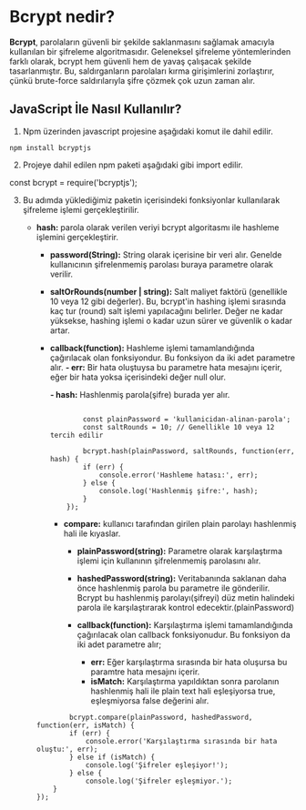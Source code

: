 # Bcrypt nedir?

**Bcrypt**, parolaların güvenli bir şekilde saklanmasını sağlamak amacıyla kullanılan bir şifreleme algoritmasıdır. Geleneksel şifreleme yöntemlerinden farklı olarak, bcrypt hem güvenli hem de yavaş çalışacak şekilde tasarlanmıştır. Bu, saldırganların parolaları kırma girişimlerini zorlaştırır, çünkü brute-force saldırılarıyla şifre çözmek çok uzun zaman alır.

## JavaScript İle Nasıl Kullanılır?

1. Npm üzerinden javascript projesine aşağıdaki komut ile dahil edilir.

``` 
npm install bcryptjs
```

2. Projeye dahil edilen npm paketi aşağıdaki gibi import edilir.

const bcrypt = require('bcryptjs');

3. Bu adımda yüklediğimiz paketin içerisindeki fonksiyonlar kullanılarak şifreleme işlemi gerçekleştirilir.

    - **hash:** parola olarak verilen veriyi bcrypt algoritasmı ile hashleme işlemini gerçekleştirir.

        - **password(String):** String olarak içerisine bir veri alır. Genelde kullanıcının şifrelenmemiş parolası buraya parametre olarak verilir.

        - **saltOrRounds(number | string):** Salt maliyet faktörü (genellikle 10 veya 12 gibi değerler). Bu, bcrypt'in hashing işlemi sırasında kaç tur (round) salt işlemi yapılacağını belirler. Değer ne kadar yüksekse, hashing işlemi o kadar uzun sürer ve güvenlik o kadar artar. 

        - **callback(function):** Hashleme işlemi tamamlandığında çağırılacak olan fonksiyondur. Bu fonksiyon da iki adet parametre alır.
            **- err:** Bir hata oluştuysa bu parametre hata mesajını içerir, eğer bir hata yoksa içerisindeki değer null olur.
            
            **- hash:** Hashlenmiş parola(şifre) burada yer alır.
            ```
            
                    const plainPassword = 'kullanicidan-alinan-parola';
                    const saltRounds = 10; // Genellikle 10 veya 12 tercih edilir

                    bcrypt.hash(plainPassword, saltRounds, function(err, hash) {
                    if (err) {
                        console.error('Hashleme hatası:', err);
                    } else {
                        console.log('Hashlenmiş şifre:', hash);
                    }
                });

            ```

            - **compare:** kullanıcı tarafından girilen plain parolayı hashlenmiş hali ile kıyaslar.

                - **plainPassword(string):** Parametre olarak karşılaştırma işlemi için kullanının şifrelenmemiş parolasını alır. 
                
                - **hashedPassword(string):** Veritabanında saklanan daha önce hashlenmiş parola bu parametre ile gönderilir. Bcrypt bu hashlenmiş parolayı(şifreyi) düz metin halindeki parola ile karşılaştırarak kontrol edecektir.(plainPassword)

                - **callback(function):** Karşılaştırma işlemi tamamlandığında çağırılacak olan callback fonksiyonudur. Bu fonksiyon da iki adet parametre alır;
                    
                    - **err:** Eğer karşılaştırma sırasında bir hata oluşursa bu paramtre hata mesajını içerir.
                    - **isMatch:** Karşılaştırma yapıldıktan sonra parolanın hashlenmiş hali ile plain text hali eşleşiyorsa true, eşleşmiyorsa false değerini alır.

                

        ```
                bcrypt.compare(plainPassword, hashedPassword, function(err, isMatch) {
                if (err) {
                    console.error('Karşılaştırma sırasında bir hata oluştu:', err);
                } else if (isMatch) {
                    console.log('Şifreler eşleşiyor!');
                } else {
                    console.log('Şifreler eşleşmiyor.');
            }
        });
        ```